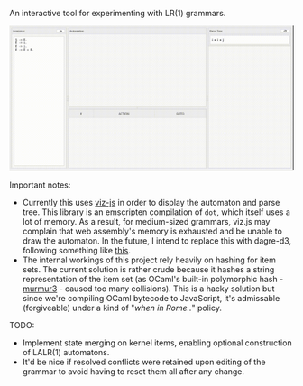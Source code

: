 An interactive tool for experimenting with LR(1) grammars.

![example usage](./meta/screen.gif)

Important notes:
- Currently this uses [viz-js](http://viz-js.com/) in order to display the automaton and parse tree. This library is an emscripten compilation of `dot`, which itself uses a lot of memory. As a result, for medium-sized grammars, viz.js may complain that web assembly's memory is exhausted and be unable to draw the automaton. In the future, I intend to replace this with dagre-d3, following something like [this](https://dagrejs.github.io/project/dagre-d3/latest/demo/tcp-state-diagram.html).
- The internal workings of this project rely heavily on hashing for item sets. The current solution is rather crude because it hashes a string representation of the item set (as OCaml's built-in polymorphic hash - [murmur3](https://en.wikipedia.org/wiki/MurmurHash#MurmurHash3) - caused too many collisions). This is a hacky solution but since we're compiling OCaml bytecode to JavaScript, it's admissable (forgiveable) under a kind of "_when in Rome.._" policy.

TODO:
- Implement state merging on kernel items, enabling optional construction of LALR(1) automatons.
- It'd be nice if resolved conflicts were retained upon editing of the grammar to avoid having to reset them all after any change.
